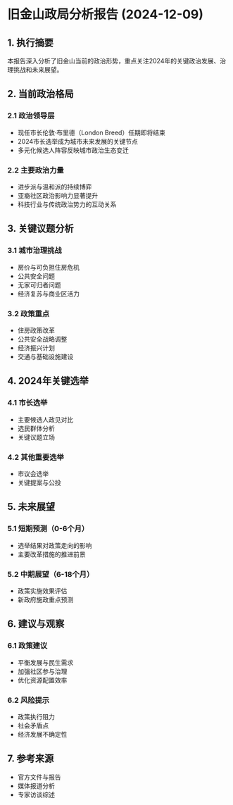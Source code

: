 # 旧金山政局分析报告 (2024-12-09)

## 1. 执行摘要

本报告深入分析了旧金山当前的政治形势，重点关注2024年的关键政治发展、治理挑战和未来展望。

## 2. 当前政治格局

### 2.1 政治领导层
- 现任市长伦敦·布里德（London Breed）任期即将结束
- 2024市长选举成为城市未来发展的关键节点
- 多元化候选人阵容反映城市政治生态变迁

### 2.2 主要政治力量
- 进步派与温和派的持续博弈
- 亚裔社区政治影响力显著提升
- 科技行业与传统政治势力的互动关系

## 3. 关键议题分析

### 3.1 城市治理挑战
- 房价与可负担住房危机
- 公共安全问题
- 无家可归者问题
- 经济复苏与商业区活力

### 3.2 政策重点
- 住房政策改革
- 公共安全战略调整
- 经济振兴计划
- 交通与基础设施建设

## 4. 2024年关键选举

### 4.1 市长选举
- 主要候选人政见对比
- 选民群体分析
- 关键议题立场

### 4.2 其他重要选举
- 市议会选举
- 关键提案与公投

## 5. 未来展望

### 5.1 短期预测（0-6个月）
- 选举结果对政策走向的影响
- 主要改革措施的推进前景

### 5.2 中期展望（6-18个月）
- 政策实施效果评估
- 新政府施政重点预测

## 6. 建议与观察

### 6.1 政策建议
- 平衡发展与民生需求
- 加强社区参与治理
- 优化资源配置效率

### 6.2 风险提示
- 政策执行阻力
- 社会矛盾点
- 经济发展不确定性

## 7. 参考来源
- 官方文件与报告
- 媒体报道分析
- 专家访谈综述
